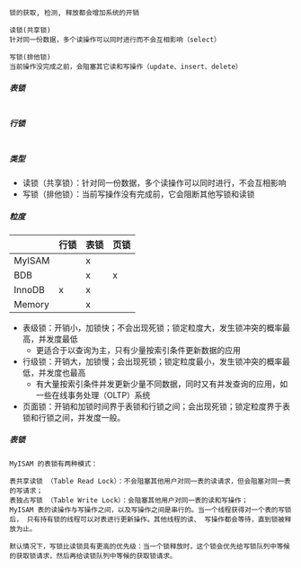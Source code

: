 ```
锁的获取, 检测, 释放都会增加系统的开销

读锁(共享锁)
针对同一份数据，多个读操作可以同时进行而不会互相影响（select）

写锁(排他锁)
当前操作没完成之前，会阻塞其它读和写操作（update、insert、delete）
```

##### 表锁

```

```

##### 行锁

```

```

##### 类型

- 读锁（共享锁）：针对同一份数据，多个读操作可以同时进行，不会互相影响
- 写锁（排他锁）：当前写操作没有完成前，它会阻断其他写锁和读锁

##### 粒度

|        | 行锁 | 表锁 | 页锁 |
| ------ | ---- | ---- | ---- |
| MyISAM |      | x    |      |
| BDB    |      | x    | x    |
| InnoDB | x    | x    |      |
| Memory |      | x    |      |



- 表级锁：开销小，加锁快；不会出现死锁；锁定粒度大，发生锁冲突的概率最高，并发度最低
  - 更适合于以查询为主，只有少量按索引条件更新数据的应用
- 行级锁：开销大，加锁慢；会出现死锁；锁定粒度最小，发生锁冲突的概率最低，并发度也最高
  - 有大量按索引条件并发更新少量不同数据，同时又有并发查询的应用，如一些在线事务处理（OLTP）系统
- 页面锁：开销和加锁时间界于表锁和行锁之间；会出现死锁；锁定粒度界于表锁和行锁之间，并发度一般。

##### 表锁

```
MyISAM 的表锁有两种模式：

表共享读锁 （Table Read Lock）：不会阻塞其他用户对同一表的读请求，但会阻塞对同一表的写请求；
表独占写锁 （Table Write Lock）：会阻塞其他用户对同一表的读和写操作；
MyISAM 表的读操作与写操作之间，以及写操作之间是串行的。当一个线程获得对一个表的写锁后， 只有持有锁的线程可以对表进行更新操作。其他线程的读、 写操作都会等待，直到锁被释放为止。

默认情况下，写锁比读锁具有更高的优先级：当一个锁释放时，这个锁会优先给写锁队列中等候的获取锁请求，然后再给读锁队列中等候的获取锁请求。
```








